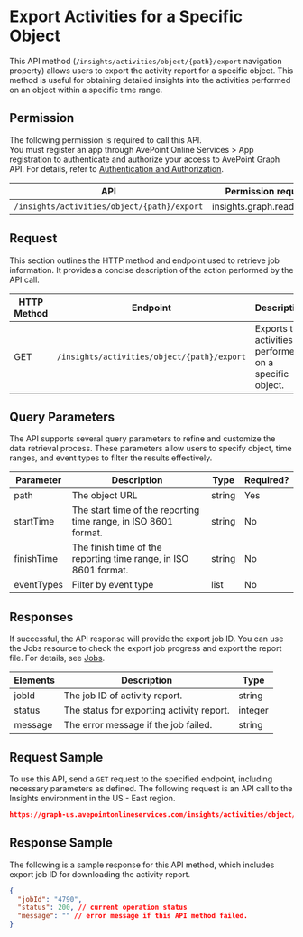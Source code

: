 # Export Activities for a Specific Object

This API method (`/insights/activities/object/{path}/export` navigation property) allows users to export the activity report for a specific object. This method is useful for obtaining detailed insights into the activities performed on an object within a specific time range. 

[only for object]: # 

## Permission 

The following permission is required to call this API.  
You must register an app through AvePoint Online Services > App registration to authenticate and authorize your access to AvePoint Graph API. For details, refer to [Authentication and Authorization](https://learn.avepoint.com/docs/Use-AvePoint-Graph-API.html#authentication-and-authorization).

| API     | Permission required | 
|-------------------|---------------|
| `/insights/activities/object/{path}/export` | insights.graph.readwrite.all |

[all the methods are GET, why do you need write permission?  -confirmed, cannot be changed as this has been in use for a few releases now ]: #

## Request 

This section outlines the HTTP method and endpoint used to retrieve job information. It provides a concise description of the action performed by the API call. 

| HTTP Method | Endpoint | Description |
| --- | --- | --- |
| GET | `/insights/activities/object/{path}/export` | Exports the activities performed on a specific object. |


## Query Parameters

The API supports several query parameters to refine and customize the data retrieval process. These parameters allow users to specify object, time ranges, and event types to filter the results effectively.

| Parameter   | Description                                      | Type   | Required? |
|-------------|--------------------------------------------------|--------|-----------|
| path        | The object URL                                 | string | Yes       |
| startTime   | The start time of the reporting time range, in ISO 8601 format.  | string | No        |
| finishTime  | The finish time of the reporting time range, in ISO 8601 format. | string | No        |
| eventTypes  | Filter by event type                             | list  | No        |


## Responses

If successful, the API response will provide the export job ID. You can use the Jobs resource to check the export job progress and export the report file. For details, see [Jobs](../exportJobs/exportJobFile.md). 

| Elements | Description                                      | Type    |
|----------|--------------------------------------------------|---------|
| jobId    | The job ID of activity report.                                      | string  |
| status   | The status for exporting activity report.                   | integer |
| message  | The error message if the job failed.                                 | string  |

## Request Sample

To use this API, send a `GET` request to the specified endpoint, including necessary parameters as defined. The following request is an API call to the Insights environment in the US - East region.

```json
https://graph-us.avepointonlineservices.com/insights/activities/object/https******markettest.sharepoint.com%2Fsites%2F******teams001/export?startTime=2024-12-03T00%3A00%3A00&finishTime=2025-01-09T00%3A00%3A00&eventTypes=ListViewed&eventTypes=ListItemViewed
```

## Response Sample  

The following is a sample response for this API method, which includes export job ID for downloading the activity report. 

```json
{
  "jobId": "4790",
  "status": 200, // current operation status
  "message": "" // error message if this API method failed.
}
